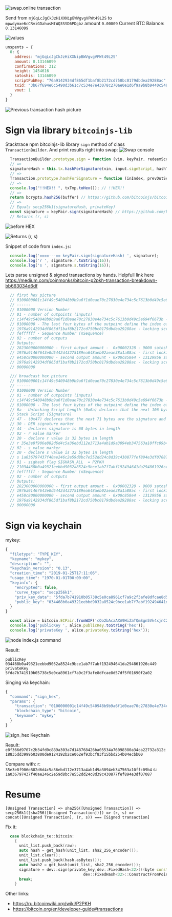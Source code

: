  
![swap.online transaction](https://raw.githubusercontent.com/cypherpunk99/bitcoinTx/master/swapStart.png)

Send from `mjGqLcJgCkJzHiXXNipBWVgvgVPWt49L2S` to `mpwdymxe6cCRviGDahusMtWQ3SSD6PDgbz` amount `0.00009`
Current BTC Balance: `0.13146099`

![values](https://raw.githubusercontent.com/cypherpunk99/bitcoinTx/master/values.png)

```javascript
unspents = {
  0: {
    address: "mjGqLcJgCkJzHiXXNipBWVgvgVPWt49L2S"
    amount: 0.13146099
    confirmations: 312
    height: 1454616
    satoshis: 13146099
    scriptPubKey: "76a9142934df865df1baf8b2172cd750bc0179dbdea29288ac" // or locking script for mjGqLcJgCkJzHiXXNipBWVgvgVPWt49L2S
    txid: "3b67f694e6c5490d3b61c7c534e7e43078c270ae0e1d6f9a9b8b9440c5494fc1" // previous transaction hash 
    vout: 1
  }
}
```

![Previous transaction hash picture](https://raw.githubusercontent.com/cypherpunk99/bitcoinTx/master/prevTransactionHash.png)


# Sign via library `bitcoinjs-lib`

Stacktrace npm bitcoinjs-lib library `sign` method of class `TransactionBuilder`. And print results right into swap:
![Swap console](https://raw.githubusercontent.com/cypherpunk99/bitcoinTx/master/consoleSwap.png)


```javascript
  TransactionBuilder.prototype.sign = function (vin, keyPair, redeemScript, hashType, witnessValue, witnessScript) { // https://github.com/bitcoinjs/bitcoinjs-lib/blob/46c1991efacbe97b3d846fcd2763b5a23b3308d5/src/transaction_builder.js#L642
  // =>
  signatureHash = this.tx.hashForSignature(vin, input.signScript, hashType) // https://github.com/bitcoinjs/bitcoinjs-lib/blob/46c1991efacbe97b3d846fcd2763b5a23b3308d5/src/transaction_builder.js#L682
  // =>
  Transaction.prototype.hashForSignature = function (inIndex, prevOutScript, hashType) { // https://github.com/bitcoinjs/bitcoinjs-lib/blob/46c1991efacbe97b3d846fcd2763b5a23b3308d5/src/transaction.js#L254
  // => 
  console.log("!!HEX!! ", txTmp.toHex()); // !!HEX!!
  // => 
  return bcrypto.hash256(buffer) // https://github.com/bitcoinjs/bitcoinjs-lib/blob/46c1991efacbe97b3d846fcd2763b5a23b3308d5/src/transaction.js#L316
  // =>
  // Equals secp256k1(signatureHash, privateKey)
  const signature = keyPair.sign(signatureHash) // https://github.com/bitcoinjs/bitcoinjs-lib/blob/46c1991efacbe97b3d846fcd2763b5a23b3308d5/src/transaction_builder.js#L695
  // Returns (r, s)  
```
![before HEX](https://raw.githubusercontent.com/cypherpunk99/bitcoinTx/master/beforeHex.png)

![Returns (r, s)](https://raw.githubusercontent.com/cypherpunk99/bitcoinTx/master/rsSegp.png)



Snippet of code from `index.js`:

```javascript
  console.log('====---== keyPair.sign(signatureHash) ', signature);
  console.log('r ', signature.r.toString(16));
  console.log('s ', signature.s.toString(16));
```

Lets parse unsigned & signed transactions by hands. Helpfull link here
https://medium.com/coinmonks/bitcoin-p2pkh-transaction-breakdown-bb663034d6df

```javascript
  // first hex picture
  // 0100000001c14f49c540948b9b9a6f1d0eae70c27830e4e734c5c7613b0d49c5e694f6673b010000001976a9142934df865df1baf8b2172cd750bc0179dbdea29288acfeffffff0228230000000000001976a91467643e0d5442d43275189ea648aeb02aeae38a1a88ace458c800000000001976a9142934df865df1baf8b2172cd750bc0179dbdea29288ac00000000
  // ------
  // 01000000 Version Number
  // 01 - number of outpoints (inputs)
  // c14f49c540948b9b9a6f1d0eae70c27830e4e734c5c7613b0d49c5e694f6673b - previous transaction hash in little endian format.
  // 01000000 - The last four bytes of the outpoint define the index of which UTXO of the previous transaction is being consumed.
  // 1976a9142934df865df1baf8b2172cd750bc0179dbdea29288ac - locking script for mjGqLcJgCkJzHiXXNipBWVgvgVPWt49L2S
  // feffffff - Sequence Number (nSequence)
  // 02 - number of outputs
  // Outputs:
  // 2823000000000000 - first output amount -  0x00002328 - 9000 satoshi
  // 1976a91467643e0d5442d43275189ea648aeb02aeae38a1a88ac - first locking script
  // e458c80000000000 - second output amount - 0x00c858e4 - 13129956 satoshi
  // 1976a9142934df865df1baf8b2172cd750bc0179dbdea29288ac - locking script or scriptPubKey for mjGqLcJgCkJzHiXXNipBWVgvgVPWt49L2S
  // 00000000

  /// broadcast hex picture 
  // 0100000001c14f49c540948b9b9a6f1d0eae70c27830e4e734c5c7613b0d49c5e694f6673b010000006a473044022035e3e8f906e882d6d4c5a36ebd112e3713a4ab1d9a3094eb347563a10ffc09b402201a036797437f40ae246c2e59d8bc7e552dd24c8d39c430877fef894e3df070870121034468b0a49321eebbd9032a8524c9bce1ab7f7abf192494641da294861926c449feffffff0228230000000000001976a91467643e0d5442d43275189ea648aeb02aeae38a1a88ace458c800000000001976a9142934df865df1baf8b2172cd750bc0179dbdea29288ac00000000
  // ------
  // 01000000 Version Number   
  // 01 - number of outpoints (inputs)
  // c14f49c540948b9b9a6f1d0eae70c27830e4e734c5c7613b0d49c5e694f6673b - 3b67f694e6c5490d3b61c7c534e7e43078c270ae0e1d6f9a9b8b9440c5494fc1 - previous transaction hash 
  // 01000000 - The last four bytes of the outpoint define the index of which UTXO of the previous transaction is being consumed.
  // 6a - Unlocking Script Length (0x6a) declares that the next 106 bytes are pushed to the stack 
  // Stack Script (Signature)
  // 47 - (0x47) declares that the next 71 bytes are the signature and sighash
  // 30 - DER signature marker
  // 44 - declares signature is 68 bytes in length
  // 02 - r value marker
  // 20 - declare r value is 32 bytes in length
  // r 35e3e8f906e882d6d4c5a36ebd112e3713a4ab1d9a3094eb347563a10ffc09b4  --------> NEW
  // 02 - s value marker
  // 20 - declare s value is 32 bytes in length
  // s 1a036797437f40ae246c2e59d8bc7e552dd24c8d39c430877fef894e3df07087  --------> NEW
  // 01 - sighash flag SIGHASH_ALL  = P2PKH
  // 21034468b0a49321eebbd9032a8524c9bce1ab7f7abf192494641da294861926c449 - Redeem Script --------> NEW
  // feffffff - Sequence Number (nSequence)
  // 02 - number of outputs
  // Outputs:
  // 2823000000000000 - first output amount -  0x00002328 - 9000 satoshi
  // 1976a91467643e0d5442d43275189ea648aeb02aeae38a1a88ac - first locking script
  // e458c80000000000 - second output amount - 0x00c858e4 - 13129956 satoshi
  // 1976a9142934df865df1baf8b2172cd750bc0179dbdea29288ac - locking script for mjGqLcJgCkJzHiXXNipBWVgvgVPWt49L2S
  // 00000000

```

# Sign via keychain

mykey:
```javascript
{
  "filetype": "TYPE_KEY",
  "keyname": "mykey",
  "description": "",
  "keychain_version": "0.13",
  "creation_time": "2019-01-25T17:11:06",
  "usage_time": "1970-01-01T00:00:00",
  "keyinfo": {
    "encrypted": false,
    "curve_type": "secp256k1",
    "priv_key_data": "5fda7b741910b05738c5e0ca8961cf7a9c2f3afe8dfcae8d57df5f01690f2a02",
    "public_key": "034468b0a49321eebbd9032a8524c9bce1ab7f7abf192494641da294861926c449"
  }
}
```

```javascript
  const alice = bitcoin.ECPair.fromWIF('cQo2bAcaAXA9HiZaTQmSgn5Vk4xjnC2xRzSnNcXHT4JnetMCsiJ6', bitcoin.networks.testnet)
  console.log('publicKey ', alice.publicKey.toString('hex'));
  console.log('privateKey ', alice.privateKey.toString('hex'));
```



![node index.js command](https://raw.githubusercontent.com/cypherpunk99/bitcoinTx/master/nodeIndex.png)


Result:

```
publicKey  034468b0a49321eebbd9032a8524c9bce1ab7f7abf192494641da294861926c449
privateKey  5fda7b741910b05738c5e0ca8961cf7a9c2f3afe8dfcae8d57df5f01690f2a02
```

Singing via keychain:

```javascript
{
  "command": "sign_hex",
  "params": {
    "transaction": "0100000001c14f49c540948b9b9a6f1d0eae70c27830e4e734c5c7613b0d49c5e694f6673b010000001976a9142934df865df1baf8b2172cd750bc0179dbdea29288acfeffffff0228230000000000001976a91467643e0d5442d43275189ea648aeb02aeae38a1a88ace458c800000000001976a9142934df865df1baf8b2172cd750bc0179dbdea29288ac00000000",
    "blockchain_type": "bitcoin",
    "keyname": "mykey"
  }
}
```

![sign_hex Keychain](https://raw.githubusercontent.com/cypherpunk99/bitcoinTx/master/signHexKeychain.png)



Result: `e8f366d9707c2b34fd0c889a303a7d148768426ba05534a76098380a34ca22732a312c18835dd3999b03800de9124192b2ce062ef93bcf83f15bbd254b04ecbb00`

Compare with:
r: `35e3e8f906e882d6d4c5a36ebd112e3713a4ab1d9a3094eb347563a10ffc09b4`
s: `1a036797437f40ae246c2e59d8bc7e552dd24c8d39c430877fef894e3df07087`


# Resume

`[Unsigned Transaction] => sha256([Unsigned Transaction]) => secp256k1([sha256([Unsigned Transaction])]) => (r, s) => concat([Unsigned Transaction], (r, s)) === [Signed transaction]`

Fix it:

```cpp
  case blockchain_te::bitcoin:
    {
      unit_list.push_back(raw);
      auto hash = get_hash(unit_list, sha2_256_encoder());
      unit_list.clear();
      unit_list.push_back(hash.asBytes());
      auto hash2 = get_hash(unit_list, sha2_256_encoder());
      signature = dev::sign(private_key,dev::FixedHash<32>(((byte const*) hash2.data()),
                                  dev::FixedHash<32>::ConstructFromPointerType::ConstructFromPointer));
      break;
    }

```

Other links:
 - https://ru.bitcoinwiki.org/wiki/P2PKH
 - https://bitcoin.org/en/developer-guide#transactions
